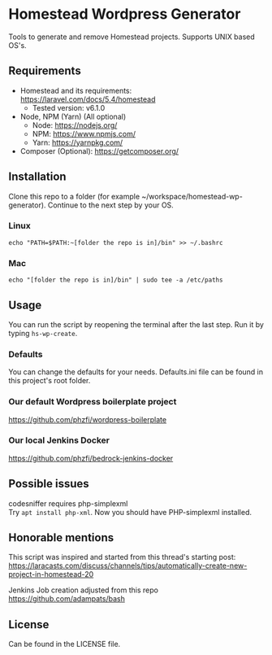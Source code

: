 # Homestead Wordpress Generator

Tools to generate and remove Homestead projects. Supports UNIX based OS's.

## Requirements

 - Homestead and its requirements: https://laravel.com/docs/5.4/homestead
   - Tested version: v6.1.0
 - Node, NPM (Yarn) (All optional)
   - Node: https://nodejs.org/
   - NPM: https://www.npmjs.com/
   - Yarn: https://yarnpkg.com/
 - Composer (Optional): https://getcomposer.org/

## Installation
Clone this repo to a folder (for example ~/workspace/homestead-wp-generator).
Continue to the next step by your OS.

### Linux
```
echo "PATH=$PATH:~[folder the repo is in]/bin" >> ~/.bashrc
```

### Mac
```
echo "[folder the repo is in]/bin" | sudo tee -a /etc/paths
```

## Usage
You can run the script by reopening the terminal after the last step. 
Run it by typing `hs-wp-create`.

### Defaults
You can change the defaults for your needs. Defaults.ini file can be found in this project's root folder.

### Our default Wordpress boilerplate project
https://github.com/phzfi/wordpress-boilerplate
### Our local Jenkins Docker
https://github.com/phzfi/bedrock-jenkins-docker

## Possible issues
  codesniffer requires php-simplexml  
Try `apt install php-xml`. Now you should have PHP-simplexml installed.

## Honorable mentions
This script was inspired and started from this thread's starting post:  
https://laracasts.com/discuss/channels/tips/automatically-create-new-project-in-homestead-20  
  
Jenkins Job creation adjusted from this repo  
https://github.com/adampats/bash

## License
Can be found in the LICENSE file.
